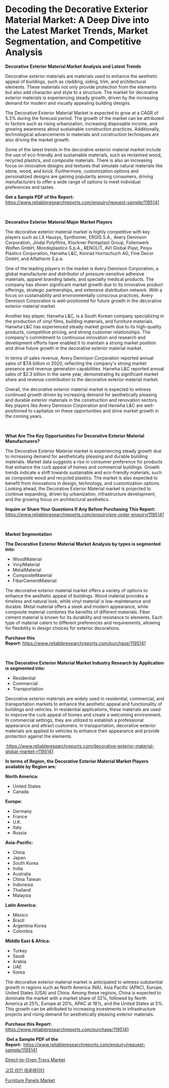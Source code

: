 <p><h1>Decoding the Decorative Exterior Material Market: A Deep Dive into the Latest Market Trends, Market Segmentation, and Competitive Analysis</h1></p><p><strong>Decorative Exterior Material Market Analysis and Latest Trends</strong></p>
<p><p>Decorative exterior materials are materials used to enhance the aesthetic appeal of buildings, such as cladding, siding, trim, and architectural elements. These materials not only provide protection from the elements but also add character and style to a structure. The market for decorative exterior materials is experiencing steady growth, driven by the increasing demand for modern and visually appealing building designs.</p><p>The Decorative Exterior Material Market is expected to grow at a CAGR of 5.3% during the forecast period. The growth of the market can be attributed to factors such as rising urbanization, increasing disposable income, and growing awareness about sustainable construction practices. Additionally, technological advancements in materials and construction techniques are also driving the market growth.</p><p>Some of the latest trends in the decorative exterior material market include the use of eco-friendly and sustainable materials, such as reclaimed wood, recycled plastics, and composite materials. There is also an increasing focus on innovative designs and textures that simulate natural materials like stone, wood, and brick. Furthermore, customization options and personalized designs are gaining popularity among consumers, driving manufacturers to offer a wide range of options to meet individual preferences and tastes.</p></p>
<p><strong>Get a Sample PDF of the Report:&nbsp;</strong> <a href="https://www.reliableresearchreports.com/enquiry/request-sample/1195141">https://www.reliableresearchreports.com/enquiry/request-sample/1195141</a></p>
<p>&nbsp;</p>
<p><strong>Decorative Exterior Material Major Market Players</strong></p>
<p><p>The decorative exterior material market is highly competitive with key players such as LX Hausys, Synthomer, ERGIS S.A., Avery Dennison Corporation, Jindal Polyfilms, Klockner Pentaplast Group, Folienwerk Wolfen GmbH, Mondoplastico S.p.A., RENOLIT, AVI Global Plast, Peiyu Plastics Corporation, Hanwha L&C, Konrad Hornschuch AG, Fine Decor GmbH, and Alfatherm S.p.a.</p><p>One of the leading players in the market is Avery Dennison Corporation, a global manufacturer and distributor of pressure-sensitive adhesive materials, apparel branding labels, and specialty medical products. The company has shown significant market growth due to its innovative product offerings, strategic partnerships, and extensive distribution network. With a focus on sustainability and environmentally conscious practices, Avery Dennison Corporation is well-positioned for future growth in the decorative exterior material market.</p><p>Another key player, Hanwha L&C, is a South Korean company specializing in the production of vinyl films, building materials, and furniture materials. Hanwha L&C has experienced steady market growth due to its high-quality products, competitive pricing, and strong customer relationships. The company's commitment to continuous innovation and research and development efforts have enabled it to maintain a strong market position and drive future growth in the decorative exterior material market.</p><p>In terms of sales revenue, Avery Dennison Corporation reported annual sales of $7.6 billion in 2020, reflecting the company's strong market presence and revenue generation capabilities. Hanwha L&C reported annual sales of $2.3 billion in the same year, demonstrating its significant market share and revenue contribution to the decorative exterior material market.</p><p>Overall, the decorative exterior material market is expected to witness continued growth driven by increasing demand for aesthetically pleasing and durable exterior materials in the construction and renovation sectors. Key players like Avery Dennison Corporation and Hanwha L&C are well-positioned to capitalize on these opportunities and drive market growth in the coming years.</p></p>
<p>&nbsp;</p>
<p><strong>What Are The Key Opportunities For Decorative Exterior Material Manufacturers?</strong></p>
<p><p>The Decorative Exterior Material market is experiencing steady growth due to increasing demand for aesthetically pleasing and durable building materials. Market data suggests a rise in consumer preference for products that enhance the curb appeal of homes and commercial buildings. Growth trends indicate a shift towards sustainable and eco-friendly materials, such as composite wood and recycled plastics. The market is also expected to benefit from innovations in design, technology, and customization options. Looking ahead, the Decorative Exterior Material market is projected to continue expanding, driven by urbanization, infrastructure development, and the growing focus on architectural aesthetics.</p></p>
<p><strong>Inquire or Share Your Questions If Any Before Purchasing This Report:</strong> <a href="https://www.reliableresearchreports.com/enquiry/pre-order-enquiry/1195141">https://www.reliableresearchreports.com/enquiry/pre-order-enquiry/1195141</a></p>
<p>&nbsp;</p>
<p><strong>Market Segmentation</strong></p>
<p><strong>The Decorative Exterior Material Market Analysis by types is segmented into:</strong></p>
<p><ul><li>WoodMaterial</li><li>VinylMaterial</li><li>MetalMaterial</li><li>CompositeMaterial</li><li>FiberCementMaterial</li></ul></p>
<p><p>The decorative exterior material market offers a variety of options to enhance the aesthetic appeal of buildings. Wood material provides a timeless and natural look, while vinyl material is low-maintenance and durable. Metal material offers a sleek and modern appearance, while composite material combines the benefits of different materials. Fiber cement material is known for its durability and resistance to elements. Each type of material caters to different preferences and requirements, allowing for flexibility in design choices for exterior decorations.</p></p>
<p><strong>Purchase this Report:&nbsp;</strong><a href="https://www.reliableresearchreports.com/purchase/1195141">https://www.reliableresearchreports.com/purchase/1195141</a></p>
<p>&nbsp;</p>
<p><strong>The Decorative Exterior Material Market Industry Research by Application is segmented into:</strong></p>
<p><ul><li>Residential</li><li>Commercial</li><li>Transportation</li></ul></p>
<p><p>Decorative exterior materials are widely used in residential, commercial, and transportation markets to enhance the aesthetic appeal and functionality of buildings and vehicles. In residential applications, these materials are used to improve the curb appeal of homes and create a welcoming environment. In commercial settings, they are utilized to establish a professional appearance and attract customers. In transportation, decorative exterior materials are applied to vehicles to enhance their appearance and provide protection against the elements.</p></p>
<p><a href="https://www.reliableresearchreports.com/decorative-exterior-material-global-market-r1195141">&nbsp;https://www.reliableresearchreports.com/decorative-exterior-material-global-market-r1195141</a></p>
<p><strong>In terms of Region, the Decorative Exterior Material Market Players available by Region are:</strong></p>
<p>
    <p> <strong> North America: </strong>
        <ul>
            <li>United States</li>
            <li>Canada</li>
        </ul>
        </p> 
    <p> <strong> Europe: </strong>
        <ul>
            <li>Germany</li>
            <li>France</li>
            <li>U.K.</li>
            <li>Italy</li>
            <li>Russia</li>
        </ul>
        </p> 
    <p> <strong> Asia-Pacific: </strong>
        <ul>
            <li>China</li>
            <li>Japan</li>
            <li>South Korea</li>
            <li>India</li>
            <li>Australia</li>
            <li>China Taiwan</li>
            <li>Indonesia</li>
            <li>Thailand</li>
            <li>Malaysia</li>
        </ul>
        </p> 
    <p> <strong> Latin America: </strong>
        <ul>
            <li>Mexico</li>
            <li>Brazil</li>
            <li>Argentina Korea</li>
            <li>Colombia</li>
        </ul>
        </p> 
    <p> <strong> Middle East & Africa: </strong>
        <ul>
            <li>Turkey</li>
            <li>Saudi</li>
            <li>Arabia</li>
            <li>UAE</li>
            <li>Korea</li>
        </ul>
    </p>
    </p>
<p><p>The decorative exterior material market is anticipated to witness substantial growth in regions such as North America (NA), Asia Pacific (APAC), Europe, United States (USA) and China. Among these regions, China is expected to dominate the market with a market share of 32%, followed by North America at 25%, Europe at 20%, APAC at 18%, and the United States at 5%. This growth can be attributed to increasing investments in infrastructure projects and rising demand for aesthetically pleasing exterior materials.</p></p>
<p><strong>Purchase this Report: </strong><a href="https://www.reliableresearchreports.com/purchase/1195141">https://www.reliableresearchreports.com/purchase/1195141</a></p>
<p>&nbsp;<strong>Get a Sample PDF of the Report:&nbsp;&nbsp;</strong><a href="https://www.reliableresearchreports.com/enquiry/request-sample/1195141">https://www.reliableresearchreports.com/enquiry/request-sample/1195141</a></p>
<p><strong></strong></p>
<p><p><a href="https://github.com/mharielmesa/Market-Research-Report-List-3/blob/main/direct-to-oven-trays-market.md">Direct-to-Oven Trays Market</a></p><p><a href="https://medium.com/@jesseperry626/%EC%A4%91%EC%95%95%EC%84%A0-%EB%A0%88%EA%B7%A4%EB%A0%88%EC%9D%B4%ED%84%B0-%EC%8B%9C%EC%9E%A5-%EC%8B%9C%EC%9E%A5-%EC%A0%90%EC%9C%A0%EC%9C%A8-%EC%8B%9C%EC%9E%A5-%EB%8F%99%ED%96%A5-%EB%B0%8F-%EB%AF%B8%EB%9E%98-%EC%84%B1%EC%9E%A5-%ED%83%90%EC%83%89-2d58508baf76">고압 라인 레귤레이터</a></p><p><a href="https://view.publitas.com/reportprime-1/furniture-panels-market-size-and-market-trends-complete-industry-overview-2024-to-2031/">Furniture Panels Market</a></p></p>